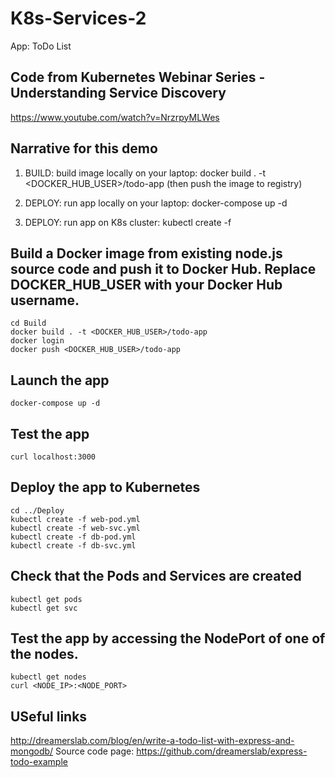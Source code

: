 # K8s-Services-2
App: ToDo List

## Code from Kubernetes Webinar Series - Understanding Service Discovery
https://www.youtube.com/watch?v=NrzrpyMLWes

## Narrative for this demo
1. BUILD: build image locally on your laptop: docker build . -t <DOCKER_HUB_USER>/todo-app  (then push the image to registry)

2. DEPLOY: run app locally on your laptop: docker-compose up -d 

3. DEPLOY: run app on K8s cluster: kubectl create -f



## Build a Docker image from existing node.js source code and push it to Docker Hub. Replace DOCKER_HUB_USER with your Docker Hub username.
```
cd Build
docker build . -t <DOCKER_HUB_USER>/todo-app
docker login
docker push <DOCKER_HUB_USER>/todo-app
```

## Launch the app
```
docker-compose up -d
```

## Test the app
```
curl localhost:3000
```

## Deploy the app to Kubernetes
```
cd ../Deploy
kubectl create -f web-pod.yml
kubectl create -f web-svc.yml
kubectl create -f db-pod.yml
kubectl create -f db-svc.yml
```

## Check that the Pods and Services are created
```
kubectl get pods
kubectl get svc
```


## Test the app by accessing the NodePort of one of the nodes.

```
kubectl get nodes
curl <NODE_IP>:<NODE_PORT>
```



## USeful links
http://dreamerslab.com/blog/en/write-a-todo-list-with-express-and-mongodb/
Source code page:
https://github.com/dreamerslab/express-todo-example





